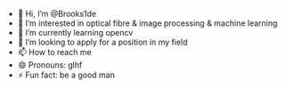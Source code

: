 - 👋 Hi, I’m @Brooks1de
- 👀 I’m interested in optical fibre & image processing & machine learning
- 🌱 I’m currently learning opencv 
- 💞️ I’m looking to apply for a position in my field 
- 📫 How to reach me 
- 😄 Pronouns: glhf
- ⚡ Fun fact: be a good man

<!---
Brooks1de/Brooks1de is a ✨ special ✨ repository because its `README.md` (this file) appears on your GitHub profile.
You can click the Preview link to take a look at your changes.
--->
